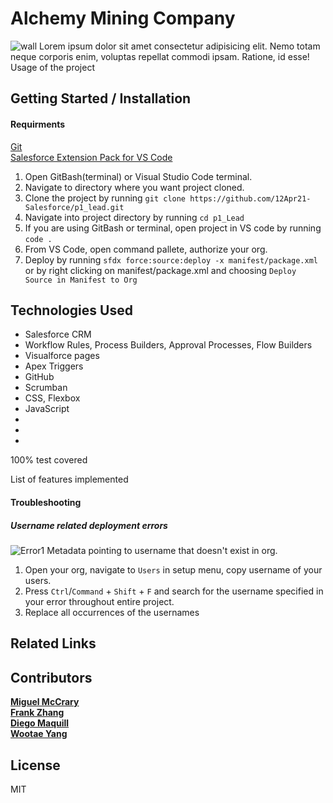 # Alchemy Mining Company
![wall](https://imgur.com/ns3khvp.png)
Lorem ipsum dolor sit amet consectetur adipisicing elit. Nemo totam neque corporis enim, voluptas repellat commodi ipsam. Ratione, id esse!  
Usage of the project

##  Getting Started / Installation 
#### Requirments 
[Git](https://git-scm.com/downloads)  
[Salesforce Extension Pack for VS Code](https://marketplace.visualstudio.com/items?itemName=salesforce.salesforcedx-vscode)

1. Open GitBash(terminal) or Visual Studio Code terminal.
2. Navigate to directory where you want project cloned.
3. Clone the project by running `git clone https://github.com/12Apr21-Salesforce/p1_lead.git`
4. Navigate into project directory by running `cd p1_Lead`
5. If you are using GitBash or terminal, open project in VS code by running `code .`
6. From VS Code, open command pallete, authorize your org.
7. Deploy by running `sfdx force:source:deploy -x manifest/package.xml` or by right clicking on manifest/package.xml and choosing `Deploy Source in Manifest to Org`


## Technologies Used 
- Salesforce CRM
- Workflow Rules, Process Builders, Approval Processes, Flow Builders
- Visualforce pages
- Apex Triggers
- GitHub
- Scrumban
- CSS, Flexbox
- JavaScript
-
-
-

100% test covered

List of features implemented

#### Troubleshooting
##### Username related deployment errors
![Error1](https://imgur.com/t5Dz1l5.png)
Metadata pointing to username that doesn't exist in org.
1. Open your org, navigate to `Users` in setup menu, copy username of your users.
2. Press `Ctrl`/`Command` + `Shift` + `F` and search for the username specified in your error throughout entire project.
3. Replace all occurrences of the usernames

## Related Links

## Contributors
**[Miguel McCrary](https://github.com/Migizal)**  
**[Frank Zhang](https://github.com/frank1433)**  
**[Diego Maquill](https://github.com/diego-maquill)**  
**[Wootae Yang](https://github.com/wyang19a)**

## License
MIT
